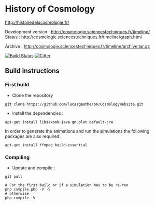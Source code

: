 # History of Cosmology

http://histoiredelacosmologie.fr/

Development version : http://cosmologie.sciencestechniques.fr/timeline/ 
Status : http://cosmologie.sciencestechniques.fr/timeline/graph.html

Archive : http://cosmologie.sciencestechniques.fr/timeline/archive.tar.gz

[![Build Status](https://travis-ci.org/lucasgautheron/CosmologyWebsite.svg?branch=master)](https://travis-ci.org/lucasgautheron/CosmologyWebsite) [![Gitter](https://badges.gitter.im/Join%20Chat.svg)](https://gitter.im/lucasgautheron/CosmologyWebsite?utm_source=badge&utm_medium=badge&utm_campaign=pr-badge&utm_content=badge)

## Build instructions

### First build

 * Clone the repository
```
git clone https://github.com/lucasgautheron/CosmologyWebsite.git
```
 * Install the dependencies :
 
```
apt-get install libsaxonb-java gnuplot default-jre
```

In order to generate the animations and run the simulations the following packages are also required :
```
apt-get install ffmpeg build-essential
```

### Compiling
 * Update and compile :

```
git pull

# For the first build or if a simulation has to be re-run
php compile.php -V -S
# otherwise
php compile -V
```

